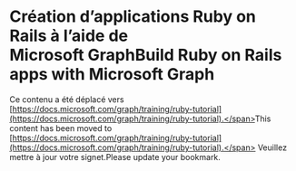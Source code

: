 # <a name="build-ruby-on-rails-apps-with-microsoft-graph"></a><span data-ttu-id="5502f-101">Création d’applications Ruby on Rails à l’aide de Microsoft Graph</span><span class="sxs-lookup"><span data-stu-id="5502f-101">Build Ruby on Rails apps with Microsoft Graph</span></span>

<span data-ttu-id="5502f-102">Ce contenu a été déplacé vers [https://docs.microsoft.com/graph/training/ruby-tutorial](https://docs.microsoft.com/graph/training/ruby-tutorial).</span><span class="sxs-lookup"><span data-stu-id="5502f-102">This content has been moved to [https://docs.microsoft.com/graph/training/ruby-tutorial](https://docs.microsoft.com/graph/training/ruby-tutorial).</span></span> <span data-ttu-id="5502f-103">Veuillez mettre à jour votre signet.</span><span class="sxs-lookup"><span data-stu-id="5502f-103">Please update your bookmark.</span></span>
